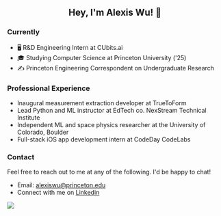 <div> <h2 align="center"> Hey, I'm Alexis Wu! 👋 </h2> 
</div>

### Currently

* 🖥️  R&D Engineering Intern at CUbits.ai
* 🎓  Studying Computer Science at Princeton University ('25)
* ✍️  Princeton Engineering Correspondent on Undergraduate Research

### Professional Experience

* Inaugural measurement extraction developer at TrueToForm
* Lead Python and ML instructor at EdTech co. NexStream Technical Institute
* Independent ML and space physics researcher at the University of Colorado, Boulder
* Full-stack iOS app development intern at CodeDay CodeLabs

### Contact
Feel free to reach out to me at any of the following. I'd be happy to chat!
* Email: alexiswu@princeton.edu
* Connect with me on [Linkedin](http://linkedin.com/in/alexisjwu)

![](https://komarev.com/ghpvc/?username=alexisjwu&color=blueviolet&style=flat)

<!--
**alexisjwu/alexisjwu** is a ✨ _special_ ✨ repository because its `README.md` (this file) appears on your GitHub profile.

Here are some ideas to get you started:

🔭 I’m currently working on ...
- 🌱 I’m currently learning ...
- 👯 I’m looking to collaborate on ...
- 🤔 I’m looking for help with ...
- 💬 Ask me about ...
- 📫 How to reach me: ...
- 😄 Pronouns: ...
- ⚡ Fun fact: ...
-->
